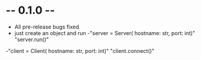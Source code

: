 # -- 0.1.0 --
* All pre-release bugs fixed
* just create an object and run
-"server = Server( hostname: str, port: int)"
"server.run()"

-"client = Client( hostname: str, port: int)"
"client.connect()"
